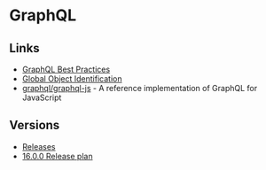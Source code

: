# GraphQL


## Links

* [GraphQL Best Practices](https://graphql.org/learn/best-practices/)
* [Global Object Identification](https://graphql.org/learn/global-object-identification/)
* [graphql/graphql-js](https://github.com/graphql/graphql-js) - A reference implementation of GraphQL for JavaScript

## Versions

* [Releases](https://github.com/graphql/graphql-js/releases)
* [16.0.0 Release plan](https://github.com/graphql/graphql-js/issues/2860)


